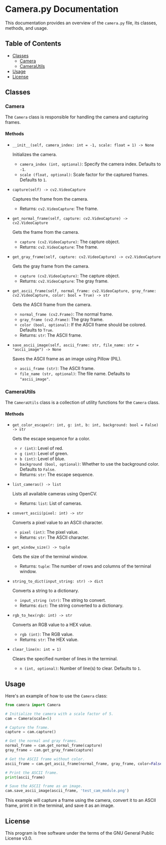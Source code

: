 # Camera.py Documentation

This documentation provides an overview of the `camera.py` file, its classes, methods, and usage.

## Table of Contents

- [Classes](#classes)
  - [Camera](#camera)
  - [CameraUtils](#camerautils)
- [Usage](#usage)
- [License](#license)

## Classes

### Camera

The `Camera` class is responsible for handling the camera and capturing frames.

#### Methods

- `__init__(self, camera_index: int = -1, scale: float = 1) -> None`

  Initializes the camera.

  - `camera_index (int, optional)`: Specify the camera index. Defaults to `-1`.
  - `scale (float, optional)`: Scale factor for the captured frames. Defaults to `1`.

- `capture(self) -> cv2.VideoCapture`

  Captures the frame from the camera.

  - Returns: `cv2.VideoCapture`: The frame.

- `get_normal_frame(self, capture: cv2.VideoCapture) -> cv2.VideoCapture`

  Gets the frame from the camera.

  - `capture (cv2.VideoCapture)`: The capture object.
  - Returns: `cv2.VideoCapture`: The frame.

- `get_gray_frame(self, capture: cv2.VideoCapture) -> cv2.VideoCapture`

  Gets the gray frame from the camera.

  - `capture (cv2.VideoCapture)`: The capture object.
  - Returns: `cv2.VideoCapture`: The gray frame.

- `get_ascii_frame(self, normal_frame: cv2.VideoCapture, gray_frame: cv2.VideoCapture, color: bool = True) -> str`

  Gets the ASCII frame from the camera.

  - `normal_frame (cv2.Frame)`: The normal frame.
  - `gray_frame (cv2.Frame)`: The gray frame.
  - `color (bool, optional)`: If the ASCII frame should be colored. Defaults to `True`.
  - Returns: `str`: The ASCII frame.

- `save_ascii_image(self, ascii_frame: str, file_name: str = "ascii_image") -> None`

  Saves the ASCII frame as an image using Pillow (PIL).

  - `ascii_frame (str)`: The ASCII frame.
  - `file_name (str, optional)`: The file name. Defaults to `"ascii_image"`.

### CameraUtils

The `CameraUtils` class is a collection of utility functions for the `Camera` class.

#### Methods

- `get_color_escape(r: int, g: int, b: int, background: bool = False) -> str`

  Gets the escape sequence for a color.

  - `r (int)`: Level of red.
  - `g (int)`: Level of green.
  - `b (int)`: Level of blue.
  - `background (bool, optional)`: Whether to use the background color. Defaults to `False`.
  - Returns: `str`: The escape sequence.

- `list_cameras() -> list`

  Lists all available cameras using OpenCV.

  - Returns: `list`: List of cameras.

- `convert_ascii(pixel: int) -> str`

  Converts a pixel value to an ASCII character.

  - `pixel (int)`: The pixel value.
  - Returns: `str`: The ASCII character.

- `get_window_size() -> tuple`

  Gets the size of the terminal window.

  - Returns: `tuple`: The number of rows and columns of the terminal window.

- `string_to_dict(input_string: str) -> dict`

  Converts a string to a dictionary.

  - `input_string (str)`: The string to convert.
  - Returns: `dict`: The string converted to a dictionary.

- `rgb_to_hex(rgb: int) -> str`

  Converts an RGB value to a HEX value.

  - `rgb (int)`: The RGB value.
  - Returns: `str`: The HEX value.

- `clear_line(n: int = 1)`

  Clears the specified number of lines in the terminal.

  - `n (int, optional)`: Number of line(s) to clear. Defaults to `1`.

## Usage

Here's an example of how to use the `Camera` class:

```python
from camera import Camera

# Initialize the camera with a scale factor of 5.
cam = Camera(scale=5)

# Capture the frame.
capture = cam.capture()

# Get the normal and gray frames.
normal_frame = cam.get_normal_frame(capture)
gray_frame = cam.get_gray_frame(capture)

# Get the ASCII frame without color.
ascii_frame = cam.get_ascii_frame(normal_frame, gray_frame, color=False)

# Print the ASCII frame.
print(ascii_frame)

# Save the ASCII frame as an image.
cam.save_ascii_image(ascii_frame, 'test_cam_module.png')
```

This example will capture a frame using the camera, convert it to an ASCII frame, print it in the terminal, and save it as an image.

## License

This program is free software under the terms of the GNU General Public License v3.0.